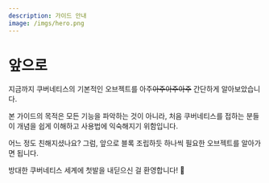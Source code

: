 ```yaml
---
description: 가이드 안내
image: /imgs/hero.png
---
```


# 앞으로

지금까지 쿠버네티스의 기본적인 오브젝트를 아주~~아주아주아주~~ 간단하게 알아보았습니다.

본 가이드의 목적은 모든 기능을 파악하는 것이 아니라, 처음 쿠버네티스를 접하는 분들이 개념을 쉽게 이해하고 사용법에 익숙해지기 위함입니다.

어느 정도 친해지셨나요? 그럼, 앞으로 블록 조립하듯 하나씩 필요한 오브젝트를 알아가면 됩니다.

방대한 쿠버네티스 세계에 첫발을 내딛으신 걸 환영합니다! 👏

